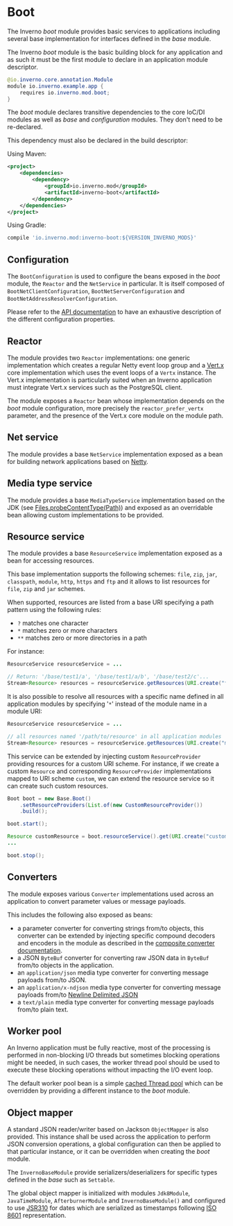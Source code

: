 [inverno-javadoc]: https://inverno.io/docs/release/api/index.html
[jdk-files-probeContentType]: https://docs.oracle.com/javase/9/docs/api/java/nio/file/Files.html#probeContentType-java.nio.file.Path-
[jdk-executors-newCachedThreadPool]: https://docs.oracle.com/javase/9/docs/api/java/util/concurrent/Executors.html#newCachedThreadPool--
[netty]: https://netty.io/
[vertx]: https://vertx.io/
[ndjson]: http://ndjson.org/
[jsr310]: https://jcp.org/en/jsr/detail?id=310
[iso8601]: https://en.wikipedia.org/wiki/ISO_8601

# Boot

The Inverno *boot* module provides basic services to applications including several base implementation for interfaces defined in the *base* module.

The Inverno *boot* module is the basic building block for any application and as such it must be the first module to declare in an application module descriptor.

```java
@io.inverno.core.annotation.Module
module io.inverno.example.app {
    requires io.inverno.mod.boot;
}
```

The *boot* module declares transitive dependencies to the core IoC/DI modules as well as *base* and *configuration* modules. They don't need to be re-declared.

This dependency must also be declared in the build descriptor:

Using Maven:

```xml
<project>
    <dependencies>
        <dependency>
            <groupId>io.inverno.mod</groupId>
            <artifactId>inverno-boot</artifactId>
        </dependency>
    </dependencies>
</project>
```

Using Gradle:

```groovy
compile 'io.inverno.mod:inverno-boot:${VERSION_INVERNO_MODS}'
```

## Configuration

The `BootConfiguration` is used to configure the beans exposed in the *boot* module, the `Reactor` and the `NetService` in particular. It is itself composed of `BootNetClientConfiguration`, `BootNetServerConfiguration` and `BootNetAddressResolverConfiguration`.

Please refer to the [API documentation][inverno-javadoc] to have an exhaustive description of the different configuration properties.

## Reactor

The module provides two `Reactor` implementations: one generic implementation which creates a regular Netty event loop group and a [Vert.x][vertx] core implementation which uses the event loops of a `Vertx` instance. The Vert.x implementation is particularly suited when an Inverno application must integrate Vert.x services such as the PostgreSQL client.

The module exposes a `Reactor` bean whose implementation depends on the *boot* module configuration, more precisely the `reactor_prefer_vertx` parameter, and the presence of the Vert.x core module on the module path.

## Net service

The module provides a base `NetService` implementation exposed as a bean for building network applications based on [Netty][netty].

## Media type service

The module provides a base `MediaTypeService` implementation based on the JDK (see [Files.probeContentType(Path)][jdk-files-probeContentType]) and exposed as an overridable bean allowing custom implementations to be provided.

## Resource service

The module provides a base `ResourceService` implementation exposed as a bean for accessing resources.

This base implementation supports the following schemes: `file`, `zip`, `jar`, `classpath`, `module`, `http`, `https` and `ftp` and it allows to list resources for `file`, `zip` and `jar` schemes.

When supported, resources are listed from a base URI specifying a path pattern using the following rules:

- `?` matches one character
- `*` matches zero or more characters
- `**` matches zero or more directories in a path

For instance:

```java
ResourceService resourceService = ...

// Return: '/base/test1/a', '/base/test1/a/b', '/base/test2/c'...
Stream<Resource> resources = resourceService.getResources(URI.create("file:/base/test?/**/*"));
```

It is also possible to resolve all resources with a specific name defined in all application modules by specifying '`*`' instead of the module name in a module URI:

```java
ResourceService resourceService = ...

// all resources named '/path/to/resource' in all application modules
Stream<Resource> resources = resourceService.getResources(URI.create("module://*/path/to/resource"));
```

This service can be extended by injecting custom `ResourceProvider` providing resources for a custom URI scheme. For instance, if we create a custom `Resource` and corresponding `ResourceProvider` implementations mapped to URI scheme `custom`, we can extend the resource service so it can create such custom resources.

```java
Boot boot = new Base.Boot()
    .setResourceProviders(List.of(new CustomResourceProvider())
    .build();

boot.start();

Resource customResource = boot.resourceService().get(URI.create("custom:..."));
...

boot.stop();
```

## Converters

The module exposes various `Converter` implementations used across an application to convert parameter values or message payloads.

This includes the following also exposed as beans:

- a parameter converter for converting strings from/to objects, this converter can be extended by injecting specific compound decoders and encoders in the module as described in the [composite converter documentation](#composite-converter).
- a JSON `ByteBuf` converter for converting raw JSON data in `ByteBuf` from/to objects in the application.
- an `application/json` media type converter for converting message payloads from/to JSON.
- an `application/x-ndjson` media type converter for converting message payloads from/to [Newline Delimited JSON][ndjson]
- a `text/plain` media type converter for converting message payloads from/to plain text.

## Worker pool

An Inverno application must be fully reactive, most of the processing is performed in non-blocking I/O threads but sometimes blocking operations might be needed, in such cases, the worker thread pool should be used to execute these blocking operations without impacting the I/O event loop.

The default worker pool bean is a simple [cached Thread pool][jdk-executors-newCachedThreadPool] which can be overridden by providing a different instance to the *boot* module.

## Object mapper

A standard JSON reader/writer based on Jackson `ObjectMapper` is also provided. This instance shall be used across the application to perform JSON conversion operations, a global configuration can then be applied to that particular instance, or it can be overridden when creating the *boot* module.

The `InvernoBaseModule` provide serializers/deserializers for specific types defined in the *base* such as `Settable`. 

The global object mapper is initialized with modules `Jdk8Module`, `JavaTimeModule`, `AfterburnerModule` and `InvernoBaseModule()` and configured to use [JSR310][jsr310] for dates which are serialized as timestamps following [ISO 8601][iso8601] representation. 
